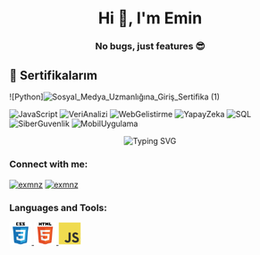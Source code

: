 <h1 align="center">Hi 👋, I'm Emin</h1>
<h3 align="center">No bugs, just features 😎</h3>


## 📜 Sertifikalarım

![Python]![Sosyal_Medya_Uzmanlığına_Giriş_Sertifika (1)](https://github.com/user-attachments/assets/05d0d266-4cd5-4b10-9b2c-404a2e7ff1b7)

![JavaScript](JavaScript.png)
![VeriAnalizi](VeriAnalizi.png)
![WebGelistirme](WebGelistirme.png)
![YapayZeka](YapayZeka.png)
![SQL](SQL.png)
![SiberGuvenlik](SiberGuvenlik.png)
![MobilUygulama](MobilUygulama.png)




<!-- Animasyonlu Banner -->
<p align="center">
  <img src="https://readme-typing-svg.herokuapp.com?font=Fira+Code&size=24&duration=5000&pause=500&color=00FFFF&center=true&vCenter=true&width=1200&lines=Fakat+Terazi+Eşit+Değil;Bize+Göstermedi+Hayat+Hiç+Respect" alt="Typing SVG">
</p>
<h3 align="left">Connect with me:</h3>
<p align="left">
<a href="https://twitter.com/exmnz" target="blank"><img align="center" src="https://raw.githubusercontent.com/rahuldkjain/github-profile-readme-generator/master/src/images/icons/Social/twitter.svg" alt="exmnz" height="30" width="40" /></a>
<a href="https://instagram.com/exmnz" target="blank"><img align="center" src="https://raw.githubusercontent.com/rahuldkjain/github-profile-readme-generator/master/src/images/icons/Social/instagram.svg" alt="exmnz" height="30" width="40" /></a>
</p>

<h3 align="left">Languages and Tools:</h3>
<p align="left"> <a href="https://www.w3schools.com/css/" target="_blank" rel="noreferrer"> <img src="https://raw.githubusercontent.com/devicons/devicon/master/icons/css3/css3-original-wordmark.svg" alt="css3" width="40" height="40"/> </a> <a href="https://www.w3.org/html/" target="_blank" rel="noreferrer"> <img src="https://raw.githubusercontent.com/devicons/devicon/master/icons/html5/html5-original-wordmark.svg" alt="html5" width="40" height="40"/> </a> <a href="https://developer.mozilla.org/en-US/docs/Web/JavaScript" target="_blank" rel="noreferrer"> <img src="https://raw.githubusercontent.com/devicons/devicon/master/icons/javascript/javascript-original.svg" alt="javascript" width="40" height="40"/> </a> </p>
